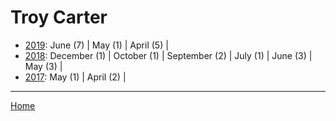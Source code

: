# Troy Carter

  * [2019](./troy-carter-2019.md): 
      June (7) | 
      May (1) | 
      April (5) | 
  * [2018](./troy-carter-2018.md): 
      December (1) | 
      October (1) | 
      September (2) | 
      July (1) | 
      June (3) | 
      May (3) | 
  * [2017](./troy-carter-2017.md): 
      May (1) | 
      April (2) | 

----

[Home](../)
